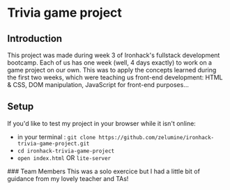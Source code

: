# Trivia game project

## Introduction
This project was made during week 3 of Ironhack's fullstack development bootcamp. Each of us has one week (well, 4 days exactly) to work on a game project on our own. This was to apply the concepts learned during the first two weeks, which were teaching us front-end development: HTML & CSS, DOM manipulation, JavaScript for front-end purposes...

## Setup
If you'd like to test my project in your browser while it isn't online:
- in your terminal : ``` git clone https://github.com/zelumine/ironhack-trivia-game-project.git ```
- ```cd ironhack-trivia-game-project ```
- ```open index.html``` OR ```lite-server```

### Team Members
This was a solo exercice but I had a little bit of guidance from my lovely teacher and TAs!